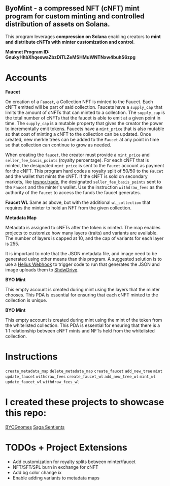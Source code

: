 ## **ByoMint - a compressed NFT (cNFT) mint program for custom minting and controlled distribution of assets on Solana.**

  
This program leverages **compression on Solana** enabling creators to **mint and distribute cNFTs with minter customization and control**.

**Mainnet Program ID: GnukyHhbXhqeswaZbzDiTLZeMSHMuWNTNxw4buhS6zpg**

# Accounts
**Faucet**

On creation of a `Faucet`, a Collection NFT is minted to the Faucet. Each cNFT emitted will be part of said collection. Faucets have a `supply_cap` that limits the amount of cNFTs that can minted to a collection. The `supply_cap` is the total number of cNFTs that the faucet is able to emit at a given point in time. The `supply_cap` is a mutable property that gives the creator the power to incrementally emit tokens. Faucets have a `mint_price` that is also mutable so that cost of minting a cNFT to the collection can be updated. Once created, new merkle trees can be added to the `Faucet` at any point in time so that collection can continue to grow as needed. 

When creating the `faucet`, the creator must provide a `mint_price` and `seller_fee_basis_points` (royalty percentage). For each cNFT that is minted, the designated `mint_price` is sent to the `Faucet` account as payment for the cNFT. This program hard codes a royalty split of 50/50 to the `Faucet` and the wallet that mints the cNFT. If the cNFT is sold on secondary markets, like [tesnor.trade](http://tensor.trade), the designated `seller_fee_basis_points` sent to the `Faucet` and the minter's wallet. Use the instruction `withdraw_fees` as the authority of the `Faucet` to access the funds the faucet generates.

**Faucet WL**
Same as above, but with the additional `wl_collection` that requires the minter to hold an NFT from the given collection.

**Metadata Map**

Metadata is assigned to cNFTs after the token is minted. The map enables projects to customize how many layers (traits) and variants are available. The number of layers is capped at 10, and the cap of variants for each layer is 255.

It is important to note that the JSON metadata file, and image need to be generated using other means than this program. A suggested solution is to use a [Helius Webhook](https://docs.helius.dev/webhooks-and-websockets/what-are-webhooks) to trigger code to run that generates the JSON and image uploads them to [ShdwDrive](https://docs.shdwdrive.com/learn).

**BYO Mint**

This empty account is created during mint using the layers that the minter chooses. This PDA is essential for ensuring that each cNFT minted to the collection is unique. 

**BYO Mint**

This empty account is created during mint using the mint of the token from the whitelisted collection. This PDA is essential for ensuring that there is a 1:1 relationship between cNFT mints and NFTs held from the whitelisted collection.

# Instructions
`create_metadata_map`
`delete_metadata_map`
`create_faucet`
`add_new_tree`
`mint`
`update_faucet`
`withdraw_fees`
`create_faucet_wl`
`add_new_tree_wl`
`mint_wl`
`update_faucet_wl`
`withdraw_fees_wl`

# I created these projects to showcase this repo:
[BYOGnomes](http://byognome.xyz) 
[Saga Sentients](http://saga-sentients.com) 


# TODOs + Project Extensions
- Add customization for royalty splits between minter/faucet
- NFT/SFT/SPL burn in exchange for cNFT
- Add bg color change ix
- Enable adding variants to metadata maps
